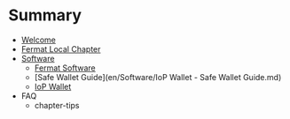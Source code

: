# Summary

* [Welcome](README.md)
* [Fermat Local Chapter](en/Chapter/fermat-local-chapter.md)
* [Software](Software)
   * [Fermat Software](en/Software/fermat_software.md)
   * [Safe Wallet Guide](en/Software/IoP Wallet - Safe Wallet Guide.md)
   * [IoP Wallet](en/Software/iop_wallet.md)
* FAQ
   * chapter-tips

